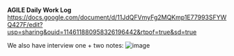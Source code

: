 **AGILE Daily Work Log**
https://docs.google.com/document/d/11JdQFVmyFg2MQKmp1E77993SFYWQ427F/edit?usp=sharing&ouid=114611880958326196442&rtpof=true&sd=true


We also have interview one + two notes:
![image](https://user-images.githubusercontent.com/53158247/175102990-9510b269-fe95-4881-876d-59a718fda730.png)
